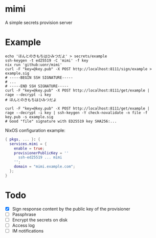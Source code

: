 # mimi
A simple secrets provision server

# Example

```shell
echo 'ほんとのきもちはひみつだよ' > secrets/example
ssh-keygen -t ed25519 -C 'mimi' -f key
nix run 'github:uonr/mimi'
curl -F "key=@key.pub" -X POST http://localhost:8111/sign/example > example.sig
# -----BEGIN SSH SIGNATURE-----
# ...
# -----END SSH SIGNATURE-----
curl -F "key=@key.pub" -X POST http://localhost:8111/get/example | rage --decrypt -i key
# ほんとのきもちはひみつだよ

curl -F "key=@key.pub" -X POST http://localhost:8111/get/example | rage --decrypt -i key | ssh-keygen -Y check-novalidate -n file -f key.pub -s example.sig
# Good "file" signature with ED25519 key SHA256:...
```

NixOS configuration example:

```nix
{ pkgs, ... }: {
  services.mimi = {
    enable = true;
    provisionerPublicKey = ''
      ssh-ed25519 ... mimi
    '';
    domain = "mimi.example.com";
  };
}
```

# Todo

- [x] Sign response content by the public key of the provisioner
- [ ] Passphrase
- [ ] Encrypt the secrets on disk
- [ ] Access log
- [ ] IM notifications
